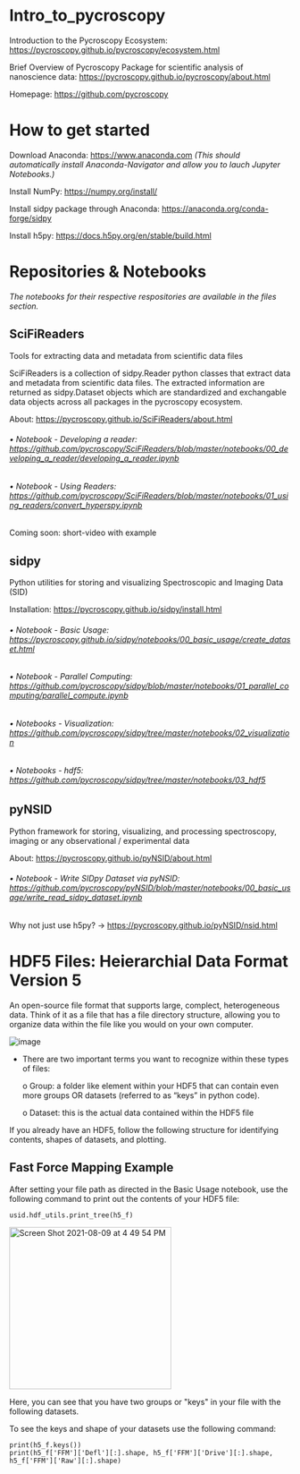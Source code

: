 # Intro_to_pycroscopy
Introduction to the Pycroscopy Ecosystem: https://pycroscopy.github.io/pycroscopy/ecosystem.html 

Brief Overview of Pycroscopy Package for scientific analysis of nanoscience data: https://pycroscopy.github.io/pycroscopy/about.html

Homepage: https://github.com/pycroscopy

# How to get started

Download Anaconda: https://www.anaconda.com *(This should automatically install Anaconda-Navigator and allow you to lauch Jupyter Notebooks.)*

Install NumPy: https://numpy.org/install/

Install sidpy package through Anaconda: https://anaconda.org/conda-forge/sidpy

Install h5py: https://docs.h5py.org/en/stable/build.html

# Repositories & Notebooks
*The notebooks for their respective respositories are available in the files section.*

## SciFiReaders
Tools for extracting data and metadata from scientific data files

SciFiReaders is a collection of sidpy.Reader python classes that extract data and metadata from scientific data files. The extracted information are returned as sidpy.Dataset objects which are standardized and exchangable data objects across all packages in the pycroscopy ecosystem.

About: https://pycroscopy.github.io/SciFiReaders/about.html
###### • Notebook - Developing a reader: https://github.com/pycroscopy/SciFiReaders/blob/master/notebooks/00_developing_a_reader/developing_a_reader.ipynb
###### • Notebook - Using Readers: https://github.com/pycroscopy/SciFiReaders/blob/master/notebooks/01_using_readers/convert_hyperspy.ipynb

Coming soon: short-video with example

## sidpy
Python utilities for storing and visualizing Spectroscopic and Imaging Data (SID)

Installation: https://pycroscopy.github.io/sidpy/install.html

###### • Notebook - Basic Usage: https://pycroscopy.github.io/sidpy/notebooks/00_basic_usage/create_dataset.html
###### • Notebook - Parallel Computing: https://github.com/pycroscopy/sidpy/blob/master/notebooks/01_parallel_computing/parallel_compute.ipynb
###### • Notebooks - Visualization: https://github.com/pycroscopy/sidpy/tree/master/notebooks/02_visualization
###### • Notebooks - hdf5: https://github.com/pycroscopy/sidpy/tree/master/notebooks/03_hdf5

## pyNSID
Python framework for storing, visualizing, and processing spectroscopy, imaging or any observational / experimental data

About: https://pycroscopy.github.io/pyNSID/about.html

###### • Notebook - Write SIDpy Dataset via pyNSID: https://github.com/pycroscopy/pyNSID/blob/master/notebooks/00_basic_usage/write_read_sidpy_dataset.ipynb

Why not just use h5py? -> https://pycroscopy.github.io/pyNSID/nsid.html

# HDF5 Files: Heierarchial Data Format Version 5
An open-source file format that supports large, complect, heterogeneous data. Think of it as a file that has a file directory structure, allowing you to organize data within the file like you would on your own computer.

![image](https://user-images.githubusercontent.com/79813375/129072735-3b06a284-fc8e-4cb1-b011-02a9d3433524.png)

-	There are two important terms you want to recognize within these types of files:

    o	Group: a folder like element within your HDF5 that can contain even more groups OR datasets (referred to as “keys” in python code).
        
    o	Dataset: this is the actual data contained within the HDF5 file 

If you already have an HDF5, follow the following structure for identifying contents, shapes of datasets, and plotting.
## Fast Force Mapping Example
After setting your file path as directed in the Basic Usage notebook, use the following command to print out the contents of your HDF5 file:
```
usid.hdf_utils.print_tree(h5_f)
```
<img width="290" alt="Screen Shot 2021-08-09 at 4 49 54 PM" src="https://user-images.githubusercontent.com/79813375/128772579-671a3597-ff4e-48f7-8a01-c10b0b955c11.png">

Here, you can see that you have two groups or "keys" in your file with the following datasets.

To see the keys and shape of your datasets use the following command:
```
print(h5_f.keys())
print(h5_f['FFM']['Defl'][:].shape, h5_f['FFM']['Drive'][:].shape, h5_f['FFM']['Raw'][:].shape)
```
